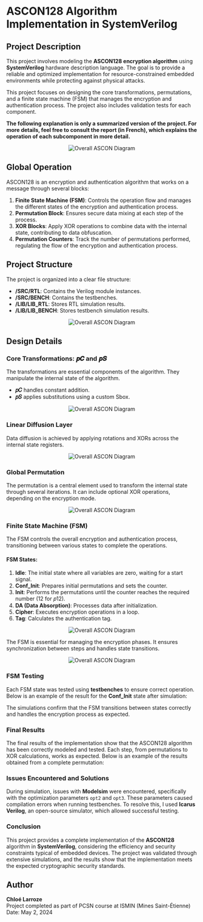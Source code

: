# ASCON128 Algorithm Implementation in SystemVerilog

## Project Description
This project involves modeling the **ASCON128 encryption algorithm** using **SystemVerilog** hardware description language. The goal is to provide a reliable and optimized implementation for resource-constrained embedded environments while protecting against physical attacks.

This project focuses on designing the core transformations, permutations, and a finite state machine (FSM) that manages the encryption and authentication process. The project also includes validation tests for each component.

**The following explanation is only a summarized version of the project. For more details, feel free to consult the report (in French), which explains the operation of each subcomponent in more detail.**

<p align="center">
  <img src="./pics/intro.png" alt="Overall ASCON Diagram">
</p>



## Global Operation
ASCON128 is an encryption and authentication algorithm that works on a message through several blocks:

1. **Finite State Machine (FSM)**: Controls the operation flow and manages the different states of the encryption and authentication process.
2. **Permutation Block**: Ensures secure data mixing at each step of the process.
3. **XOR Blocks**: Apply XOR operations to combine data with the internal state, contributing to data obfuscation.
4. **Permutation Counters**: Track the number of permutations performed, regulating the flow of the encryption and authentication process.

## Project Structure

The project is organized into a clear file structure:
- **/SRC/RTL**: Contains the Verilog module instances.
- **/SRC/BENCH**: Contains the testbenches.
- **/LIB/LIB_RTL**: Stores RTL simulation results.
- **/LIB/LIB_BENCH**: Stores testbench simulation results.

<p align="center">
  <img src="./pics/tree.png" alt="Overall ASCON Diagram">
</p>

## Design Details

### Core Transformations: 𝒑𝑪 and 𝒑𝑺
The transformations are essential components of the algorithm. They manipulate the internal state of the algorithm.
- **𝑝𝐶** handles constant addition.
- **𝑝𝑆** applies substitutions using a custom Sbox.

<p align="center">
  <img src="./pics/Pc:Ps.png" alt="Overall ASCON Diagram">
</p>

### Linear Diffusion Layer
Data diffusion is achieved by applying rotations and XORs across the internal state registers.

<p align="center">
  <img src="./pics/Pl.png" alt="Overall ASCON Diagram">
</p>


### Global Permutation

The permutation is a central element used to transform the internal state through several iterations. It can include optional XOR operations, depending on the encryption mode.

<p align="center">
  <img src="./pics/scheme.png" alt="Overall ASCON Diagram">
</p>


### Finite State Machine (FSM)

The FSM controls the overall encryption and authentication process, transitioning between various states to complete the operations.

#### FSM States:
1. **Idle**: The initial state where all variables are zero, waiting for a start signal.
2. **Conf_Init**: Prepares initial permutations and sets the counter.
3. **Init**: Performs the permutations until the counter reaches the required number (12 for 𝑝12).
4. **DA (Data Absorption)**: Processes data after initialization.
5. **Cipher**: Executes encryption operations in a loop.
6. **Tag**: Calculates the authentication tag.

<p align="center">
  <img src="./pics/FSM.png" alt="Overall ASCON Diagram">
</p>


The FSM is essential for managing the encryption phases. It ensures synchronization between steps and handles state transitions.


<p align="center">
  <img src="./pics/ASCON.png" alt="Overall ASCON Diagram">
</p>

### FSM Testing

Each FSM state was tested using **testbenches** to ensure correct operation. Below is an example of the result for the **Conf_Init** state after simulation:


The simulations confirm that the FSM transitions between states correctly and handles the encryption process as expected.

### Final Results

The final results of the implementation show that the ASCON128 algorithm has been correctly modeled and tested. Each step, from permutations to XOR calculations, works as expected. Below is an example of the results obtained from a complete permutation:

### Issues Encountered and Solutions

During simulation, issues with **Modelsim** were encountered, specifically with the optimization parameters `opt2` and `opt3`. These parameters caused compilation errors when running testbenches. To resolve this, I used **Icarus Verilog**, an open-source simulator, which allowed successful testing.

### Conclusion

This project provides a complete implementation of the **ASCON128** algorithm in **SystemVerilog**, considering the efficiency and security constraints typical of embedded devices. The project was validated through extensive simulations, and the results show that the implementation meets the expected cryptographic security standards.

## Author

**Chloé Larroze**  
Project completed as part of PCSN course at ISMIN (Mines Saint-Étienne)  
Date: May 2, 2024
